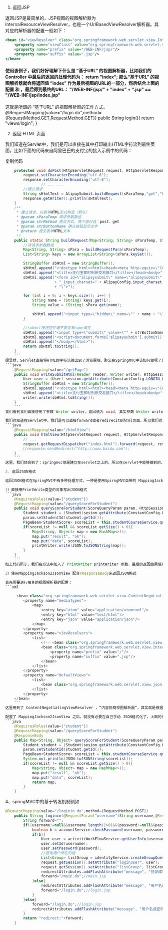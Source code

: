 ﻿1. 返回JSP

返回JSP是最简单的，JSP视图的视图解析器为 InternalResourceViewResolver，也是一个UrlBasedViewResolver解析器。其对应的解析器的配置一般如下：
``` xml
<bean id="viewResolver" class="org.springframework.web.servlet.view.InternalResourceViewResolver">
    <property name="viewClass" value="org.springframework.web.servlet.view.JstlView"/>
    <property name="prefix" value="/WEB-INF/jsp/"/>
    <property name="suffix" value=".jsp"/>
</bean>
```
#### 使用该例子，我们好好理解下什么是 “基于URL” 的视图解析器，比如我们的 Controller 中最后的返回的处理代码为： return "index"; 那么“基于URL” 的视图解析器就会将返回值 “index” 作为最后视图的URL的一部分，然后结合上面的配置 <property name="prefix" value="/WEB-INF/jsp/"/> 和 <property name="suffix" value=".jsp"/>，最后得到最终的URL： "/WEB-INF/jsp/" + "index" + ".jsp" == "/WEB-INF/jsp/index.jsp"

这就是所谓的 “基于URL” 的视图解析器的工作方式。
@RequestMapping(value="/login.do",method={RequestMethod.GET,RequestMethod.GET})
	public String login(){
		return "views/login";
	}

2. 返回 HTML 页面

我们知道在Servlet中，我们是可以直接在其中打印输出HTML字符流到最终页面，比如下面的代码来自阿里巴巴的支付宝的接入示例中的代码：

复制代码
```java
    protected void doPost(HttpServletRequest request, HttpServletResponse response) throws ServletException, IOException {
        request.setCharacterEncoding("utf-8");
        response.setCharacterEncoding("utf-8");        
                // ... ...        
        //建立请求
        String sHtmlText = AlipaySubmit.buildRequest(sParaTemp,"get","确认");
        response.getWriter().println(sHtmlText);
    }
    /**
     * 建立请求，以表单HTML形式构造（默认）
     * @param sParaTemp 请求参数数组
     * @param strMethod 提交方式。两个值可选：post、get
     * @param strButtonName 确认按钮显示文字
     * @return 提交表单HTML文本
     */
    public static String buildRequest(Map<String, String> sParaTemp, String strMethod, String strButtonName) {
        //待请求参数数组
        Map<String, String> sPara = buildRequestPara(sParaTemp);
        List<String> keys = new ArrayList<String>(sPara.keySet());

        StringBuffer sbHtml = new StringBuffer();
        sbHtml.append("<!doctype html><html><head><meta http-equiv=\"Content-Type\" content=\"text/html; charset=UTF-8\">");
        sbHtml.append("<title>支付宝即时到账交易接口</title></head><body>");
        sbHtml.append("<form id=\"alipaysubmit\" name=\"alipaysubmit\" action=\"" + ALIPAY_GATEWAY_NEW
                      + "_input_charset=" + AlipayConfig.input_charset + "\" method=\"" + strMethod
                      + "\">");

        for (int i = 0; i < keys.size(); i++) {
            String name = (String) keys.get(i);
            String value = (String) sPara.get(name);

            sbHtml.append("<input type=\"hidden\" name=\"" + name + "\" value=\"" + value + "\"/>");
        }

        //submit按钮控件请不要含有name属性
        sbHtml.append("<input type=\"submit\" value=\"" + strButtonName + "\" style=\"display:none;\"></form>");
        sbHtml.append("<script>document.forms['alipaysubmit'].submit();</script>");
        sbHtml.append("</body></html>");
        return sbHtml.toString();
    }
    ```
很显然，Servlet直接将HTML的字符流输出到了浏览器端，那么在SpringMVC中该如何做呢？其实在SpringMVC中我们也是可以如下实现的：
```java
    @RequestMapping(value="/getPage")
    public void writeSubmitHtml(Reader reader, Writer writer, HttpSession session) throws IOException {
        User user = (User) session.getAttribute(ConstantConfig.LONGIN_USER);
        StringBuffer sbHtml = new StringBuffer();
        sbHtml.append("<!doctype html><html><head><meta http-equiv=\"Content-Type\" content=\"text/html; charset=UTF-8\">");
        sbHtml.append("<title>支付宝即时到账交易接口</title></head><body>"+ user.getNo() +"</body></html>");
        writer.write(sbHtml.toString());  
    }
    ```
我们看到我们直接使用了参数 Writer writer，返回值为 void, 其实参数 Writer writer 也可以换成 PrintWriter writer; 直接写出HTML的字符流。

我们也知道在Servlet中，我们是可以直接forward或者redirecit到html页面，所以我们也可以如下在springmvc中返回到html页面：
```java
    @RequestMapping(value="/htmlView")
    public void htmlView(HttpServletRequest request, HttpServletResponse response) throws ServletException, IOException{
        // ...
        request.getRequestDispatcher("index.html").forward(request, response);
　　　　 //response.sendRedirect("http://www.baidu.com");
    }
    ```
这里，我们体会到了：springmvc他是建立在servlet之上的，所以在servlet中能够做到的，同样在springmvc一样有效。

3. 返回JSON格式

返回JSON格式在SpringMVC中有多种处理方式，一种是使用SpirngMVC自带的 MappingJackson2JsonView 来处理，一种是自己写代码将返回值JSON格式化，然后直接用PrintWrite类型的对象写出就行了。

1）直接用PrintWrite类型的对象写出JSON格式
```java
    @RequiresRoles(value={"student"})
    @RequestMapping(value="/queryScoreForStudent")
    public void queryScoreForStudent(ScoreQueryParam param, HttpSession sesion, PrintWriter printWriter){
        Student student = (Student)sesion.getAttribute(ConstantConfig.LONGIN_STUDENT);
        param.setStudentId(student.getId());
        PageBean<StudentScore> scoreList = this.studentCourseService.queryScoreForStudent(param);
        if(scoreList != null && scoreList.getSize() > 0){
            Map<String, Object> map = new HashMap<>();
            map.put("result", "ok");
            map.put("data", scoreList);
            printWriter.write(JSON.toJSONString(map));
        }
    }
    ```
如上代码所示，我们在方法中加入了 PrintWriter printWriter 参数，最后的返回结果使用了fastjson库来格式化最后的返回的对象map. 然后使用printWriter写出，就行了。我们看到方法上的注解并没有使用 @ResponseBody. 当然最好这里是在方法上加上 @ResponseBody，但是因为返回的map已经是JSON格式的，所以并不需要配置 MappingJackson2JsonView ！

2）使用MappingJackson2JsonView 配合@ResponseBody来返回JSON格式

首先需要进行相关的视图解析器的配置：
```xml

     <bean class="org.springframework.web.servlet.view.ContentNegotiatingViewResolver">
        <property name="mediaTypes">
            <map>
                <entry key="atom" value="application/atom+xml"/>
                <entry key="html" value="text/html"/>
                <entry key="json" value="application/json"/>
            </map>
        </property>
        <property name="viewResolvers">
            <list>
                <!-- <bean class="org.springframework.web.servlet.view.BeanNameViewResolver"/> -->
                <bean class="org.springframework.web.servlet.view.InternalResourceViewResolver">
                    <property name="prefix" value="/"/>
                    <property name="suffix" value=".jsp"/>
                </bean>
            </list>
        </property>
        <property name="defaultViews">
            <list>
                <bean class="org.springframework.web.servlet.view.json.MappingJackson2JsonView" />
            </list>
        </property>
    </bean>
    ```
这里用到了 ContentNegotiatingViewResolver ，“内容协商视图解析器”，其实就是根据返回什么类型的视图，就协商使用哪种视图解析器。如果返回jsp就使用InternalResourceViewResolver视图解析器，如果返回JSON格式就使用MappingJackson2JsonView来处理。如此而已。在 <property name="viewResolvers"> 下的<list> 标签下，还可以加入其他的各种视图解析器的配置。

配置了 MappingJackson2JsonView 之后，就没有必要在自己手动 JSON格式化了，上面的例子，可以改成：
```java
    @RequiresRoles(value={"student"})
    @RequestMapping(value="/queryScoreForStudent")
    @ResponseBody
    public Map<String, Object> queryScoreForStudent(ScoreQueryParam param, HttpSession sesion){
        Student student = (Student)sesion.getAttribute(ConstantConfig.LONGIN_STUDENT);
        param.setStudentId(student.getId());
        PageBean<StudentScore> scoreList = this.studentCourseService.queryScoreForStudent(param);
        System.out.println(JSON.toJSONString(scoreList));
        if(scoreList != null && scoreList.getSize() > 0){
            Map<String, Object> map = new HashMap<>();
            map.put("result", "ok");
            map.put("data", scoreList);
            return map;
        }
    }
```
4、springMVC中的基于转发机制例如
```java
@RequestMapping(value="/loginin.do",method={RequestMethod.POST})
	public String loginin(@RequestParam("username")String username,@RequestParam("password")String password,HttpServletRequest request, HttpServletResponse response,RedirectAttributes redirectAttributes){
		String forword="";
		if((username!=null&&username.length()>0)&&(password!=null&&password.length()>0)){
			boolean b = accountService.checkPassword(username, password);
			if(b){
				User user = activitiWorkFlowService.getUserInfo(username);
				user.setId(username);
				user.setPassword(password);
				//查询用户所在的组
				List<Group> listGroup = identityService.createGroupQuery().groupMember(username).list();
				request.getSession().setAttribute("loginuser", user);
				request.getSession().setAttribute("listGroup", listGroup);
				redirectAttributes.addFlashAttribute("message", "登录成功!");
				forword="/main.do";//main.jsp
			}else{
				redirectAttributes.addFlashAttribute("message", "用户名或密码错误!");
				forword="/login.do";//login.jsp
			}
		}else{
			forword="/login.do";//login.jsp
			redirectAttributes.addFlashAttribute("message", "用户名或密码不能为空!");
		}
		return "redirect:"+forword;
	}
```
